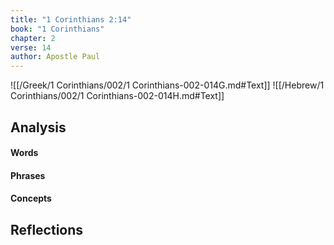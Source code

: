 ```yaml
---
title: "1 Corinthians 2:14"
book: "1 Corinthians"
chapter: 2
verse: 14
author: Apostle Paul
---
```

![[/Greek/1 Corinthians/002/1 Corinthians-002-014G.md#Text]]
![[/Hebrew/1 Corinthians/002/1 Corinthians-002-014H.md#Text]]

## Analysis

#### Words

#### Phrases

#### Concepts

## Reflections
